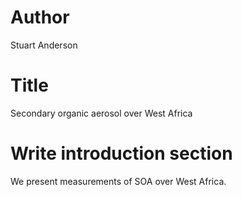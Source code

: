 # Author
Stuart Anderson

# Title
Secondary organic aerosol over West Africa

# Write introduction section
We present measurements of SOA over West Africa.
